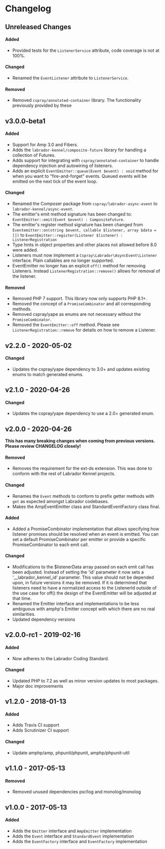 # Changelog

## Unreleased Changes

#### Added

- Provided tests for the `ListenerService` attribute, code coverage is not at 100%.

#### Changed

- Renamed the `EventListener` attribute to `ListenerService`.

#### Removed

- Removed `cspray/annotated-container` library. The functionality previously provided by these  

## v3.0.0-beta1

#### Added

- Support for Amp 3.0 and Fibers.
- Adds the `labrador-kennel/composite-future` library for handling a collection of Futures.
- Adds support for integrating with `cspray/annotated-container` to handle dependency injection and autowiring of listeners.
- Adds an explicit `EventEmitter::queue(Event $event) : void` method for when you want to "fire-and-forget" events. Queued events will be emitted on the next tick of the event loop.

#### Changed

- Renamed the Composer package from `cspray/labrador-async-event` to `labrador-kennel/async-event`.
- The emitter's emit method signature has been changed to: `EventEmitter::emit(Event $event) : CompositeFuture`. 
- The emitter's register method signature has been changed from `Eventemitter::on(string $event, callable $listener, array $data = [])` to `EventEmitter::register(Listener $listener) : ListenerRegistration`
- Type hints in object properties and other places not allowed before 8.0 were added.
- Listeners must now implement a `Cspray\Labrador\AsyncEvent\Listener` interface. Plain callables are no longer supported.
- EventEmitter no longer has an explicit `off()` method for removing Listeners. Instead `ListenerRegistration::remove()` allows for removal of the listener.

#### Removed

- Removed PHP 7 support. This library now only supports PHP 8.1+.
- Removed the concept of a `PromiseCombinator` and all corresponding methods.
- Removed cspray/yape as enums are not necessary without the `PromiseCombinator`.
- Removed the `EventEmitter::off` method. Please see `ListenerRegistration::remove` for details on how to remove a Listener.

## v2.2.0 - 2020-05-02

#### Changed

- Updates the cspray/yape dependency to 3.0+ and updates existing enums to match generated enums.

## v2.1.0 - 2020-04-26

#### Changed

- Updates the cspray/yape dependency to use a 2.0+ generated enum.

## v2.0.0 - 2020-04-26

**This has many breaking changes when coming from previous versions. Please review CHANGELOG closely!**

#### Removed

- Removes the requirement for the ext-ds extension. This was done to conform with the rest of 
Labrador Kennel projects.

#### Changed

- Renames the `Event` methods to conform to prefix getter methods with `get` as expected amongst Labrador 
codebases.
- Makes the AmpEventEmitter class and StandardEventFactory class final.

#### Added

- Added a PromiseCombinator implementation that allows specifying how listener promises should 
be resolved when an event is emitted. You can set a default PromiseCombinator per emitter or 
provide a specific PromiseCombinator to each emit call.

#### Changed

- Modifications to the $listenerData array passed on each emit call has been adjusted. Instead of 
setting the 'id' parameter it now sets a '__labrador_kennel_id' parameter. This value should not 
be depended upon, in future versions it may be removed. If it is determined that listeners need to 
have a normalized access to the ListenerId outside of the use case for off() the design of the 
EventEmitter will be adjusted at that time.
- Renamed the Emitter interface and implementations to be less ambiguous with amphp's Emitter 
concept with which there are no real similarities.
- Updated dependency versions

## v2.0.0-rc1 - 2019-02-16

#### Added

- Now adheres to the Labrador Coding Standard.

#### Changed

- Updated PHP to 7.2 as well as minor version updates to most packages.
- Major doc improvements

## v1.2.0 - 2018-01-13

#### Added

- Adds Travis CI support
- Adds Scrutinizer CI support

#### Changed

- Update amphp/amp, phpunit/phpunit, amphp/phpunit-util

## v1.1.0 - 2017-05-13

#### Removed

- Removed unused dependencies psr/log and monolog/monolog

## v1.0.0 - 2017-05-13

#### Added

- Adds the `Emitter` interface and `AmpEmitter` implementation
- Adds the `Event` interface and `StandardEvent` implementation
- Adds the `EventFactory` interface and `EventFactory` implementation